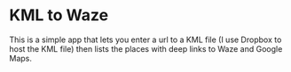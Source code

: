 KML to Waze
====

This is a simple app that lets you enter a url to a KML file (I use
Dropbox to host the KML file) then lists the places with deep links to
Waze and Google Maps.


